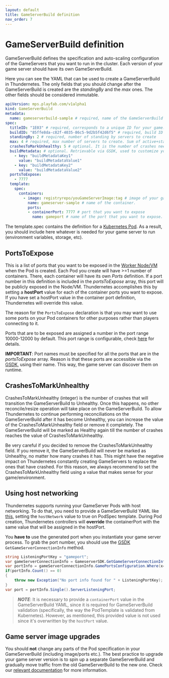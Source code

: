 ```yaml
---
layout: default
title: GameServerBuild definition
nav_order: 7
---
```


# GameServerBuild definition

GameServerBuild defines the specification and auto-scaling configuration of the GameServers that you want to run in the cluster. Each version of your game server should have its own GameServerBuild.

Here you can see the YAML that can be used to create a GameServerBuild in Thundernetes. The only fields that you should change after the GameServerBuild is created are the *standingBy* and the *max* ones. The other fields should be considered immutable.

```yaml
apiVersion: mps.playfab.com/v1alpha1
kind: GameServerBuild
metadata:
  name: gameserverbuild-sample # required, name of the GameServerBuild
spec:
  titleID: "1E03" # required, corresponds to a unique ID for your game. Can be an arbitrary string
  buildID: "85ffe8da-c82f-4035-86c5-9d2b5f42d6f5" # required, build ID of your game, must be GUID. Will be used for allocations, must be unique for each Build/version of your game server
  standingBy: 2 # required, number of standing by servers to create
  max: 4 # required, max number of servers to create. Sum of active+standingBy servers will never be larger than max
  crashesToMarkUnhealthy: 5 # optional. It is the number of crashes needed to mark the GameServerBuild unhealthy. Once this happens, no other operation will take place. If it is not set, Thundernetes will keep creating new GameServers as the old ones crash
  buildMetadata: # optional. Retrievable via GSDK, used to customize your game server
    - key: "buildMetadataKey1"
      value: "buildMetadataValue1"
    - key: "buildMetadataKey2"
      value: "buildMetadataValue2"
  portsToExpose: 
    - 7777
  template:
    spec:
      containers:
        - image: registryrepo/youGameServerImage:tag # image of your game server
          name: gameserver-sample # name of the container. 
          ports:
          - containerPort: 7777 # port that you want to expose
            name: gameport # name of the port that you want to expose. 
```

The template.spec contains the definition for a [Kubernetes Pod](https://kubernetes.io/docs/concepts/workloads/pods/). As a result, you should include here whatever is needed for your game server to run (environment variables, storage, etc).

## PortsToExpose

This is a list of ports that you want to be exposed in the [Worker Node/VM](https://kubernetes.io/docs/concepts/architecture/nodes/) when the Pod is created. Each Pod you create will have >=1 number of containers. There, each container will have its own *Ports* definition. If a port number in this definition is included in the *portsToExpose* array, this port will be publicly exposed in the Node/VM. Thundernetes accomplishes this by setting a **hostPort** value for each of the container ports you want to expose. If you have set a hostPort value in the container port definition, Thundernetes will override this value.

The reason for the `PortsToExpose` declaration is that you may want to use some ports on your Pod containers for other purposes rather than players connecting to it.

Ports that are to be exposed are assigned a number in the port range 10000-12000 by default. This port range is configurable, check [here](howtos/configureportrange.md) for details. 

**IMPORTANT**: Port names must be specified for all the ports that are in the *portsToExpose* array. Reason is that these ports are accessible via the [GSDK](gsdk/README.md), using their name. This way, the game server can discover them on runtime.

## CrashesToMarkUnhealthy

CrashesToMarkUnhealthy (integer) is the number of crashes that will transition the GameServerBuild to Unhealthy. Once this happens, no other reconcile/resize operation will take place on the GameServerBuild. To allow Thundernetes to continue performing reconciliations on the GameServerBuild after it has become Unhealthy, you can increase the value of the CrashesToMarkUnhealthy field or remove it completely. The GameServerBuild will be marked as Healthy again till the number of crashes reaches the value of CrashesToMarkUnhealthy.

Be very careful if you decided to remove the CrashesToMarkUnhealthy field. If you remove it, the GameServerBuild will never be marked as Unhealthy, no matter how many crashes it has. This might have the negative impact on Thundernetes constantly creating GameServers to replace the ones that have crashed. For this reason, we always recommend to set the CrashesToMarkUnhealthy field using a value that makes sense for your game/environment.

## Using host networking

Thundernetes supports running your GameServer Pods with host networking. To do that, you need to provide a GameServerBuild YAML like [this](http://github.com/playfab/thundernetes/tree/main/samples/netcore/sample-hostnetwork.yaml), setting the `hostNetwork` value to true on PodSpec template. During Pod creation, Thundernetes controllers will **override** the containerPort with the same value that will be assigned in the hostPort. 

You **have to** use the generated port when you instantiate your game server process. To grab the port number, you should use the [GSDK](gsdk/README.md) `GetGameServerConnectionInfo` method.

```csharp
string ListeningPortKey = "gameport";
var gameServerConnectionInfo = GameserverSDK.GetGameServerConnectionInfo();
var portInfo = gameServerConnectionInfo.GamePortsConfiguration.Where(x=>x.Name == ListeningPortKey);
if(portInfo.Count() == 0)
{
    throw new Exception("No port info found for " + ListeningPortKey);
}
var port = portInfo.Single().ServerListeningPort;
```

> _**NOTE**_: It is necessary to provide a `containerPort` value in the GameServerBuild YAML, since it is required for GameServerBuild validation (specifically, the way the PodTemplate is validated from Kubernetes). However, as mentioned, this provided value is not used since it's overwritten by the `hostPort` value.

## Game server image upgrades

You should **not** change any parts of the Pod specification in your GameServerBuild (including image/ports etc.). The best practice to upgrade your game server version is to spin up a separate GameServerBuild and gradually move traffic from the old GameServerBuild to the new one. Check our [relevant documentation](../howtos/upgradebuild.md) for more information.
